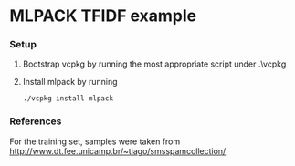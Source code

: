 # MLPACK TFIDF example

### Setup
1) Bootstrap vcpkg by running the most appropriate script under .\vcpkg
2) Install mlpack by running

       ./vcpkg install mlpack

### References
For the training set, samples were taken from http://www.dt.fee.unicamp.br/~tiago/smsspamcollection/ 